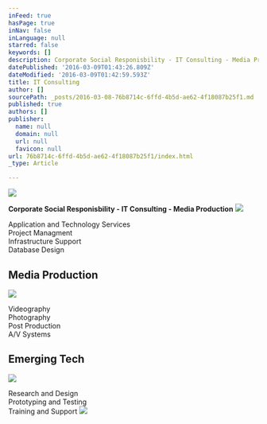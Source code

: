 ```yaml
---
inFeed: true
hasPage: true
inNav: false
inLanguage: null
starred: false
keywords: []
description: Corporate Social Responisbility - IT Consulting - Media Production
datePublished: '2016-03-09T01:43:26.809Z'
dateModified: '2016-03-09T01:42:59.593Z'
title: IT Consulting
author: []
sourcePath: _posts/2016-03-08-76b8714c-6ffd-4b5d-ae62-4f18087b25f1.md
published: true
authors: []
publisher:
  name: null
  domain: null
  url: null
  favicon: null
url: 76b8714c-6ffd-4b5d-ae62-4f18087b25f1/index.html
_type: Article

---
```

![](https://the-grid-user-content.s3-us-west-2.amazonaws.com/cf74ccc5-2189-4e4d-9b25-47de60063ca6.png)

**Corporate Social Responisbility - IT Consulting - Media Production**
![](https://the-grid-user-content.s3-us-west-2.amazonaws.com/d5b7943e-db24-47dc-b1e5-028e2617d9f6.jpg)

Application and Technology Services  
Project Managment  
Infrastructure Support  
Database Design

## Media Production
![](https://the-grid-user-content.s3-us-west-2.amazonaws.com/ab4d7d9a-69ba-41dc-9ca8-688009ca5e47.jpg)

Videography  
Photography  
Post Production  
A/V Systems

## Emerging Tech
![](https://the-grid-user-content.s3-us-west-2.amazonaws.com/81c110e2-78bd-40d0-946e-2650504cbebc.png)

Research and Design  
Prototyping and Testing  
Training and Support
![](https://the-grid-user-content.s3-us-west-2.amazonaws.com/9c7cef85-e01c-4d86-8ad0-1b4f36b78970.jpg)